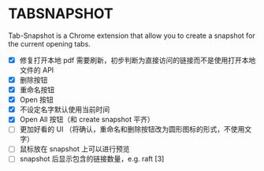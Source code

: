 # TABSNAPSHOT

Tab-Snapshot is a Chrome extension that allow you to create a snapshot for the current opening tabs.

- [x] 修复打开本地 pdf 需要刷新，初步判断为直接访问的链接而不是使用打开本地文件的 API
- [x] 删除按钮
- [x] 重命名按钮
- [x] Open 按钮
- [x] 不设定名字默认使用当前时间
- [x] Open All 按钮（和 create snapshot 平齐）
- [ ] 更加好看的 UI （将确认，重命名和删除按钮改为圆形图标的形式，不使用文字）
- [ ] 鼠标放在 snapshot 上可以进行预览
- [ ] snapshot 后显示包含的链接数量，e.g. raft [3]
